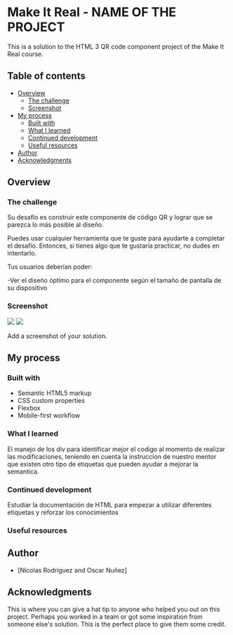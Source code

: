 # Make It Real - NAME OF THE PROJECT

This is a solution to the HTML 3 QR code component project of the Make It Real course.

## Table of contents

- [Overview](#overview)
  - [The challenge](#the-challenge)
  - [Screenshot](#screenshot)
- [My process](#my-process)
  - [Built with](#built-with)
  - [What I learned](#what-i-learned)
  - [Continued development](#continued-development)
  - [Useful resources](#useful-resources)
- [Author](#author)
- [Acknowledgments](#acknowledgments)


## Overview

### The challenge

Su desafío es construir este componente de código QR y lograr que se parezca lo más posible al diseño.

Puedes usar cualquier herramienta que te guste para ayudarte a completar el desafío. Entonces, si tienes algo que te gustaría practicar, no dudes en intentarlo.

Tus usuarios deberían poder:

-Ver el diseño óptimo para el componente según el tamaño de pantalla de su dispositivo

### Screenshot

![](./desktop-preview.jpg)
![](./movil-preview.jpg)

Add a screenshot of your solution. 

## My process

### Built with

- Semantic HTML5 markup
- CSS custom properties
- Flexbox
- Mobile-first workflow

### What I learned

El manejo de los div para identificar mejor el codigo al momento de realizar las modificaciones, teniendo en cuenta la instruccion de nuestro mentor que existen otro tipo de etiquetas que pueden ayudar a mejorar la semantica.


### Continued development

Estudiar la documentación de HTML para empezar a utilizar diferentes etiquetas y reforzar los conocimientos

### Useful resources


## Author

- [Nicolas Rodriguez and Oscar Nuñez]



## Acknowledgments

This is where you can give a hat tip to anyone who helped you out on this project. Perhaps you worked in a team or got some inspiration from someone else's solution. This is the perfect place to give them some credit.
